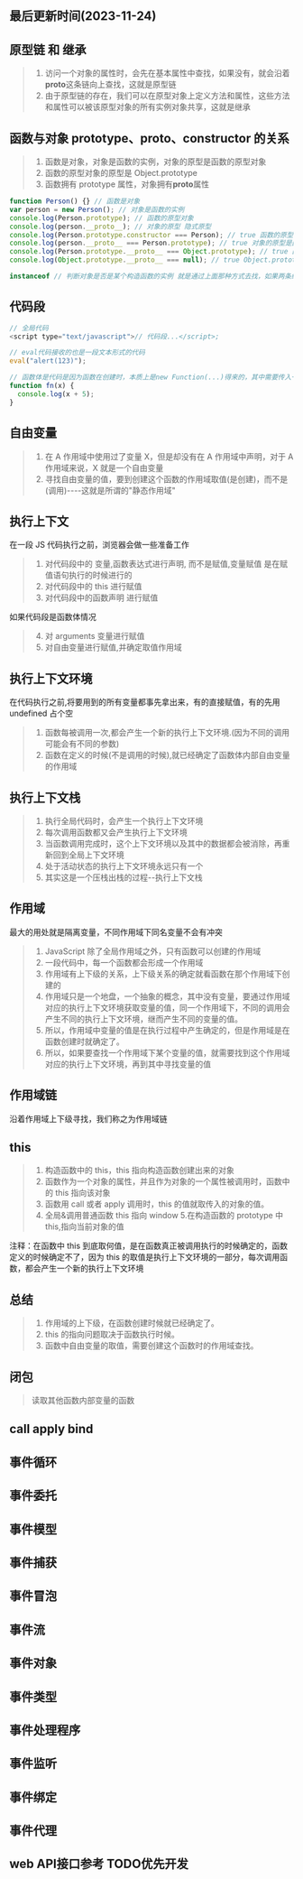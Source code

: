 <!--
 * @Description:
 * @Author: panrui
 * @Date: 2023-11-14 11:22:37
 * @LastEditTime: 2024-03-05 15:35:37
 * @LastEditors: prui
 * 不忘初心,不负梦想
-->

## 最后更新时间(2023-11-24)

## 原型链 和 继承

> 1.  访问一个对象的属性时，会先在基本属性中查找，如果没有，就会沿着**proto**这条链向上查找，这就是原型链
> 2.  由于原型链的存在，我们可以在原型对象上定义方法和属性，这些方法和属性可以被该原型对象的所有实例对象共享，这就是继承

## 函数与对象 prototype、**proto**、constructor 的关系

> 1.  函数是对象，对象是函数的实例，对象的原型是函数的原型对象
> 2.  函数的原型对象的原型是 Object.prototype
> 3.  函数拥有 prototype 属性，对象拥有**proto**属性

```js
function Person() {} // 函数是对象
var person = new Person(); // 对象是函数的实例
console.log(Person.prototype); // 函数的原型对象
console.log(person.__proto__); // 对象的原型 隐式原型
console.log(Person.prototype.constructor === Person); // true 函数的原型对象的构造函数是函数本身
console.log(person.__proto__ === Person.prototype); // true 对象的原型是函数的原型对象
console.log(Person.prototype.__proto__ === Object.prototype); // true 函数的原型对象的原型是Object.prototype
console.log(Object.prototype.__proto__ === null); // true Object.prototype的原型是null

instanceof // 判断对象是否是某个构造函数的实例 就是通过上面那种方式去找，如果两条线相交就是true
```

## 代码段

```js
// 全局代码
<script type="text/javascript">// 代码段...</script>;

// eval代码接收的也是一段文本形式的代码
eval("alert(123)");

// 函数体是代码是因为函数在创建时，本质上是new Function(...)得来的，其中需要传入一个文本形式的参数作为函数体
function fn(x) {
  console.log(x + 5);
}
```

## 自由变量

> 1.  在 A 作用域中使用过了变量 X，但是却没有在 A 作用域中声明，对于 A 作用域来说，X 就是一个自由变量
> 2.  寻找自由变量的值，要到创建这个函数的作用域取值(是创建)，而不是(调用)----这就是所谓的"静态作用域"

## 执行上下文

在一段 JS 代码执行之前，浏览器会做一些准备工作

> 1.  对代码段中的 <span class="red-text">变量,函数表达式进行声明, </span>而不是赋值,<span class="red-text">变量赋值 </span>是在赋值语句执行的时候进行的
> 2.  对代码段中的 <span class="red-text">this </span> 进行赋值
> 3.  对代码段中的<span class="red-text">函数声明 </span>进行赋值

如果代码段是函数体情况

> 4.  对 <span class="red-text">arguments</span> 变量进行赋值
> 5.  对自由变量进行赋值,并确定取值<span class="red-text">作用域</span>

## 执行上下文环境

在代码执行之前,将要用到的所有变量都事先拿出来，有的直接赋值，有的先用 undefined 占个空

> 1.  函数每被调用一次,都会产生一个新的执行上下文环境.(因为不同的调用可能会有不同的参数)
> 2.  函数在<span class="red-text">定义</span>的时候(不是调用的时候),就已经确定了函数体内部<span class="red-text">自由变量的作用域</span>

## 执行上下文栈

> 1.  执行全局代码时，会产生一个执行上下文环境
> 2.  每次调用函数都又会产生执行上下文环境
> 3.  当函数调用完成时，这个上下文环境以及其中的数据都会被消除，再重新回到全局上下文环境
> 4.  处于活动状态的执行上下文环境永远只有一个
> 5.  其实这是一个压栈出栈的过程--执行上下文栈

## 作用域

最大的用处就是隔离变量，不同作用域下同名变量不会有冲突

> 1.  JavaScript 除了全局作用域之外，只有函数可以创建的作用域
> 2.  一段代码中，每一个函数都会形成一个作用域
> 3.  作用域有上下级的关系，上下级关系的确定就看函数在那个作用域下创建的
> 4.  作用域只是一个地盘，一个抽象的概念，其中没有变量，要通过作用域对应的执行上下文环境获取变量的值，同一个作用域下，不同的调用会产生不同的执行上下文环境，继而产生不同的变量的值。
> 5.  所以，作用域中变量的值是在执行过程中产生确定的，但是作用域是在函数创建时就确定了。
> 6.  所以，如果要查找一个作用域下某个变量的值，就需要找到这个作用域对应的执行上下文环境，再到其中寻找变量的值

## 作用域链

沿着作用域上下级寻找，我们称之为作用域链

## this

> 1.  构造函数中的 this，this 指向构造函数创建出来的对象
> 2.  函数作为一个对象的属性，并且作为对象的一个属性被调用时，函数中的 this 指向该对象
> 3.  函数用 call 或者 apply 调用时，this 的值就取传入的对象的值。
> 4.  全局&调用普通函数 this 指向 window 5.在构造函数的 prototype 中 this,指向当前对象的值

注释：在函数中 this 到底取何值，是在函数真正被调用执行的时候确定的，函数定义的时候确定不了，因为 this 的取值是执行上下文环境的一部分，每次调用函数，都会产生一个新的执行上下文环境

## 总结

> 1.  作用域的上下级，在函数创建时候就已经确定了。
> 2.  this 的指向问题取决于函数执行时候。
> 3.  函数中自由变量的取值，需要创建这个函数时的作用域查找。

## 闭包

> 读取其他函数内部变量的函数

## call apply bind

## 事件循环

## 事件委托

## 事件模型

## 事件捕获

## 事件冒泡

## 事件流

## 事件对象

## 事件类型

## 事件处理程序

## 事件监听

## 事件绑定

## 事件代理

## web API接口参考 TODO优先开发
